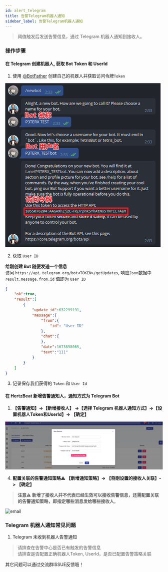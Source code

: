 ```yaml
---
id: alert_telegram  
title: 告警Telegram机器人通知      
sidebar_label: 告警Telegram机器人通知      
---
```


> 阈值触发后发送告警信息，通过 Telegram 机器人通知到接收人。      

### 操作步骤   

#### 在 Telegram 创建机器人, 获取 Bot Token 和 UserId

1. 使用 [@BotFather](https://t.me/BotFather) 创建自己的机器人并获取访问令牌`Token`   

![telegram-bot](/img/docs/help/telegram-bot-1.png)

2. 获取 `User ID`   

**给刚创建 Bot 随便发送一个信息**        
访问 ```https://api.telegram.org/bot<TOKEN>/getUpdates```, 响应`Json`数据中`result.message.from.id` 值即为 `User ID`    

```json
{
    "ok":true,
    "result":[
        {
            "update_id":632299191,
            "message":{
                "from":{
                    "id": "User ID"
                },
                "chat":{
                },
                "date":1673858065,
                "text":"111"
            }
        }
    ]
}
```

3. 记录保存我们获得的 `Token` 和 `User Id`   

#### 在 HertzBeat 新增告警通知人，通知方式为 Telegram Bot   

1. **【告警通知】->【新增接收人】 ->【选择 Telegram 机器人通知方式】->【设置机器人Token和UserId】-> 【确定】**

![email](/img/docs/help/telegram-bot-2.png)

4. **配置关联的告警通知策略⚠️ 【新增通知策略】-> 【将刚设置的接收人关联】-> 【确定】**  

> **注意⚠️ 新增了接收人并不代表已经生效可以接收告警信息，还需配置关联的告警通知策略，即指定哪些消息发给哪些接收人**。   

![email](/img/docs/help/telegram-bot-3.png)    


### Telegram 机器人通知常见问题   

1. Telegram 未收到机器人告警通知  

> 请排查在告警中心是否已有触发的告警信息   
> 请排查是否配置正确机器人Token, UserId，是否已配置告警策略关联   

其它问题可以通过交流群ISSUE反馈哦！  
